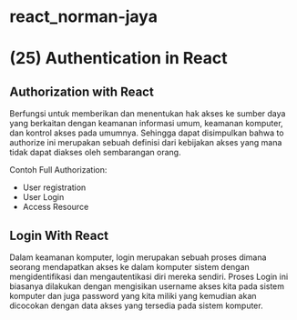 # react_norman-jaya
# (25) Authentication in React

## Authorization with React
Berfungsi untuk memberikan dan menentukan hak akses ke sumber daya yang berkaitan dengan keamanan informasi umum, keamanan komputer, dan kontrol akses pada umumnya. Sehingga dapat disimpulkan bahwa to authorize ini merupakan sebuah definisi dari kebijakan akses yang mana tidak dapat diakses oleh sembarangan orang.

Contoh Full Authorization:
- User registration
- User Login 
- Access Resource

## Login With React
Dalam keamanan komputer, login merupakan sebuah proses dimana seorang mendapatkan akses ke dalam komputer sistem dengan mengidentifikasi dan mengautentikasi diri mereka sendiri. Proses Login ini biasanya dilakukan dengan mengisikan username akses kita pada sistem komputer dan juga password yang kita miliki yang kemudian akan dicocokan dengan data akses yang tersedia pada sistem komputer.